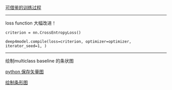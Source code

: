 [可借鉴的训练过程](https://robintibor.github.io/braindecode/notebooks/Trialwise_Decoding.html)

---

loss function 大幅改进！
```
criterion = nn.CrossEntropyLoss()

deep4model.compile(loss=criterion, optimizer=optimizer, iterator_seed=1, )
```

---

绘制multiclass baseline 的条状图

[python 保存矢量图](https://blog.csdn.net/Poul_henry/article/details/88294297)

[绘制条形图](https://zhuanlan.zhihu.com/p/25128216)

